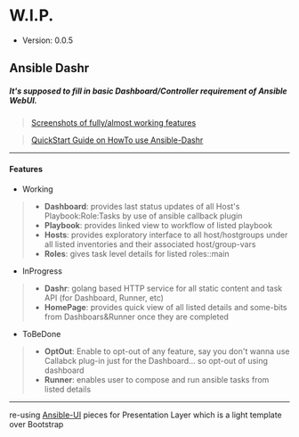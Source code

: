 # W.I.P.
* Version: 0.0.5

## Ansible Dashr

##### It's supposed to fill in basic Dashboard/Controller requirement of Ansible WebUI.

> [Screenshots of fully/almost working features](./SCREENSHOTS.md)

> [QuickStart Guide on HowTo use Ansible-Dashr](./HowTo.md)

---

#### Features

* Working
> * **Dashboard**: provides last status updates of all Host's Playbook:Role:Tasks by use of ansible callback plugin
> * **Playbook**: provides linked view to workflow of listed playbook
> * **Hosts**: provides exploratory interface to all host/hostgroups under all listed inventories and their associated host/group-vars
> * **Roles**: gives task level details for listed roles::main

* InProgress
> * **Dashr**: golang based HTTP service for all static content and task API (for Dashboard, Runner, etc)
> * **HomePage**: provides quick view of all listed details and some-bits from Dashboars&Runner once they are completed

* ToBeDone
> * **OptOut**: Enable to opt-out of any feature, say you don't wanna use Callabck plug-in just for the Dashboard... so opt-out of using dashboard
> * **Runner**: enables user to compose and run ansible tasks from listed details

---

re-using [Ansible-UI](https://github.com/mavimo/ansible-ui) pieces for Presentation Layer which is a light template over Bootstrap


